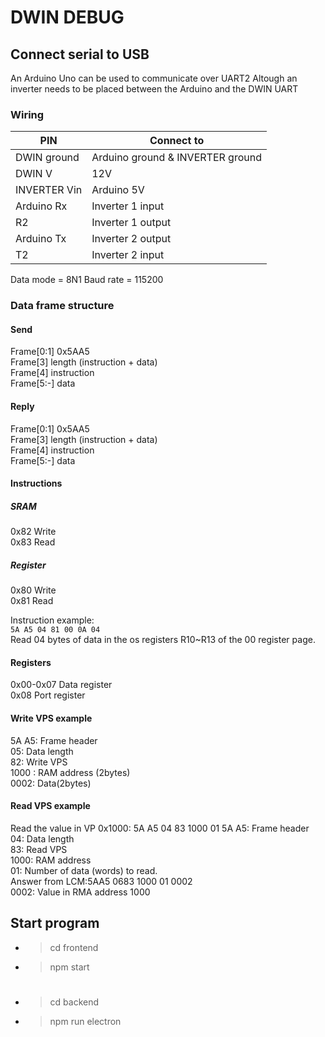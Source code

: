# DWIN DEBUG

## Connect serial to USB

An Arduino Uno can be used to communicate over UART2
Altough an inverter needs to be placed between the Arduino and the DWIN UART

### Wiring

| PIN                 | Connect to  |
| ---                 | ----------  |
| DWIN ground         | Arduino ground & INVERTER ground |
| DWIN V              | 12V |
| INVERTER Vin        | Arduino 5V |
| Arduino Rx          | Inverter 1 input |
| R2                  | Inverter 1 output |
| Arduino Tx          | Inverter 2 output |
| T2                  | Inverter 2 input |


Data mode = 8N1
Baud rate = 115200

### Data frame structure

#### Send

Frame[0:1]  0x5AA5 \
Frame[3]    length (instruction + data) \
Frame[4]    instruction \
Frame[5:-]  data 

#### Reply

Frame[0:1]  0x5AA5 \
Frame[3]    length (instruction + data) \
Frame[4]    instruction \
Frame[5:-]  data 

#### Instructions

##### SRAM
0x82        Write \
0x83        Read

##### Register
0x80        Write \
0x81        Read

Instruction example: \
`5A A5 04 81 00 0A 04` \
Read 04 bytes of data in the os registers R10~R13 of the 00 register page.

#### Registers
0x00-0x07    Data register \
0x08         Port register

#### Write VPS example

5A A5: Frame header \
05: Data length \
82: Write VPS \
1000 : RAM address (2bytes) \
0002: Data(2bytes)

#### Read VPS example

Read the value in VP 0x1000: 5A A5 04 83 1000 01 5A A5: Frame header \
04: Data length \
83: Read VPS \
1000: RAM address \
01: Number of data (words) to read. \
Answer from LCM:5AA5 0683 1000 01 0002 \
0002: Value in RMA address 1000

## Start program

- > cd frontend
- > npm start
#
- > cd backend
- > npm run electron